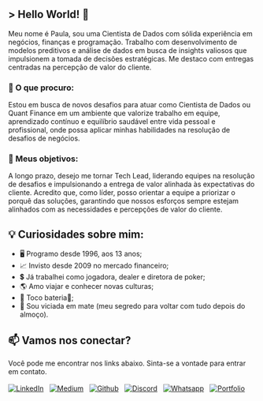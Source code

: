 ## > Hello World! 👋

Meu nome é Paula, sou uma Cientista de Dados com sólida experiência em negócios, finanças e programação. Trabalho com desenvolvimento de modelos preditivos e análise de dados em busca de insights valiosos que impulsionem a tomada de decisões estratégicas. Me destaco com entregas centradas na percepção de valor do cliente.

### 🔎 O que procuro:
Estou em busca de novos desafios para atuar como Cientista de Dados ou Quant Finance em um ambiente que valorize trabalho em equipe, aprendizado contínuo e equilíbrio saudável entre vida pessoal e profissional, onde possa aplicar minhas habilidades na resolução de desafios de negócios.

### 🎯 Meus objetivos:
A longo prazo, desejo me tornar Tech Lead, liderando equipes na resolução de desafios e impulsionando a entrega de valor alinhada às expectativas do cliente. Acredito que, como líder, posso orientar a equipe a priorizar o porquê das soluções, garantindo que nossos esforços sempre estejam alinhados com as necessidades e percepções de valor do cliente.

## 💡 Curiosidades sobre mim:

- 🖥️ Programo desde 1996, aos 13 anos;
- 📈 Invisto desde 2009 no mercado financeiro;
- 💲 Já trabalhei como jogadora, dealer e diretora de poker; 
- 🌎 Amo viajar e conhecer novas culturas;
- 🥁 Toco bateria🤘;
- 🧉 Sou viciada em mate (meu segredo para voltar com tudo depois do almoço).

## 📫 Vamos nos conectar?
Você pode me encontrar nos links abaixo. Sinta-se a vontade para entrar em contato.
<br><br>
[![LinkedIn](https://img.icons8.com/color/48/000000/linkedin.png)](https://www.linkedin.com/in/paulawehdorn/)
&nbsp;
[![Medium](https://img.icons8.com/color/48/000000/medium-monogram.png)](https://medium.com/@paulawehdorn)
&nbsp;
[![Github](https://img.icons8.com/fluent/48/000000/github.png)](https://github.com/paulawehdorn?tab=repositories)
&nbsp;
[![Discord](https://img.icons8.com/color/48/ffffff/discord.png)](https://discord.gg/MFUWj2Y3)
&nbsp;
[![Whatsapp](https://img.icons8.com/color/48/40C351/whatsapp.png)](https://api.whatsapp.com/send?phone=5531999152975)
&nbsp;
[![Portfolio](https://img.icons8.com/ios-filled/48/ffffff/person-female.png)](https://paulawehdorn.github.io/portfolio_projetos/)
&nbsp;
